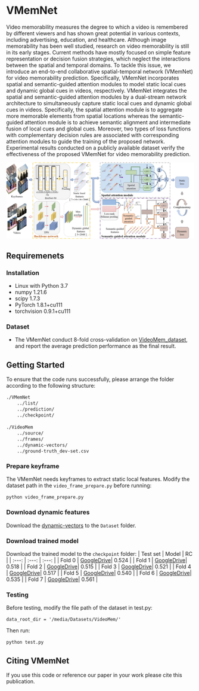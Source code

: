 # VMemNet
Video memorability measures the degree to which a video is remembered by different viewers and has shown great potential in various contexts, including advertising, education, and healthcare. Although image memorability has been well studied, research on video memorability is still in its early stages. Current methods have mostly focused on simple feature representation or decision fusion strategies, which neglect the interactions between the spatial and temporal domains. To tackle this issue, we introduce an end-to-end collaborative spatial-temporal network (VMemNet) for video memorability prediction. Specifically, VMemNet incorporates spatial and semantic-guided attention modules to model static local cues and dynamic global cues in videos, respectively. VMemNet integrates the spatial and semantic-guided attention modules by a dual-stream network architecture to simultaneously capture static local cues and dynamic global cues in videos. Specifically, the spatial attention module is to aggregate more memorable elements from spatial locations whereas the semantic-guided attention module is to achieve semantic alignment and intermediate fusion of local cues and global cues. Moreover, two types of loss functions with complementary decision rules are associated with corresponding attention modules to guide the training of the proposed network. Experimental results conducted on a publicly available dataset verify the effectiveness of the proposed VMemNet for video memorability prediction.
<p align="center">
  <img src="images/VMemNet.jpg" width="800"/>
</p>


## Requiremenets
### Installation
* Linux with Python 3.7
* numpy 1.21.6
* scipy 1.7.3
* PyTorch 1.8.1+cu111 
* torchvision 0.9.1+cu111 
### Dataset
* The VMemNet conduct 8-fold cross-validation on [VideoMem_dataset](https://www.interdigital.com/data_sets/video-memorability-dataset), and report the average prediction performance as the final result. 

## Getting Started 
To ensure that the code runs successfully, please arrange the folder according to the following structure:
```
./VMemNet
    ../list/
    ../prediction/
    ../checkpoint/

./VideoMem
    ../source/
    ../frames/
    ../dynamic-vectors/
    ../ground-truth_dev-set.csv
```
### Prepare keyframe
The VMemNet needs keyframes to extract static local features. Modify the dataset path in the `video_frame_prepare.py` before running:
```
python video_frame_prepare.py
```

### Download dynamic features
Download the [dynamic-vectors](https://drive.google.com/file/d/1XoSB7Wg1JHDyT3iwPfs5BRIWKwoNDKFc/view?usp=sharing) to the `Dataset` folder.

### Download trained model
Download the trained model to the `checkpoint` folder:
| Test set | Model | RC | 
| :---: | :---: | :---: |
| Fold 0 | [GoogleDrive](https://drive.google.com/file/d/1YQSv49gHFX8vHbceCN3V1ivLPDekAUH2/view?usp=sharing)| 0.524 |
| Fold 1 | [GoogleDrive](https://drive.google.com/file/d/16WQpbMKWL2YtByU37tFqeY0mzZN0QeM-/view?usp=sharing)| 0.518 |
| Fold 2 | [GoogleDrive](https://drive.google.com/file/d/1QwuJWySKf_YYstI49KglDLcVGXARrOO5/view?usp=sharing)| 0.515 |
| Fold 3 | [GoogleDrive](https://drive.google.com/file/d/1tQuu0GJB2JweG-EDKuL5uVL4AvgARcll/view?usp=sharing)| 0.521 |
| Fold 4 | [GoogleDrive](https://drive.google.com/file/d/1lY9zVVRTwh3DIT46GVufLvoANM9R5Xd8/view?usp=sharing)| 0.517 |
| Fold 5 | [GoogleDrive](https://drive.google.com/file/d/1Er7EcyXtB7I7WCCW4Dy10X06t3R1nL_C/view?usp=sharing)| 0.540 |
| Fold 6 | [GoogleDrive](https://drive.google.com/file/d/1Vu8EVwjazcPTpcgMTo0eodSZqu8orLJM/view?usp=sharing)| 0.535 |
| Fold 7 | [GoogleDrive](https://drive.google.com/file/d/1XBnSzh-aJF8nxewouJBYlgnONCq-JnYF/view?usp=sharing)| 0.561 |

### Testing
Before testing, modify the file path of the dataset in test.py:
```
data_root_dir = '/media/Datasets/VideoMem/'
```
Then run:
```
python test.py
```

## Citing VMemNet
If you use this code or reference our paper in your work please cite this publication.

